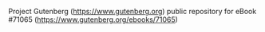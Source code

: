 Project Gutenberg (https://www.gutenberg.org) public repository for
eBook #71065 (https://www.gutenberg.org/ebooks/71065)
